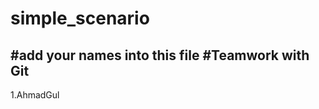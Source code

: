 # simple_scenario
#add your names into this file
#Teamwork with Git
--------------------------------------------
1.AhmadGul
